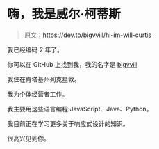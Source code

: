 # 嗨，我是威尔·柯蒂斯

> 原文：<https://dev.to/bigvvill/hi-im-will-curtis>

我已经编码 2 年了。

你可以在 GitHub 上找到我，我的名字是 [bigvvill](https://github.com/bigvvill)

我住在肯塔基州列克星敦。

我为个体经营者工作。

我主要用这些语言编程:JavaScript、Java、Python。

我目前正在学习更多关于响应式设计的知识。

很高兴见到你。
